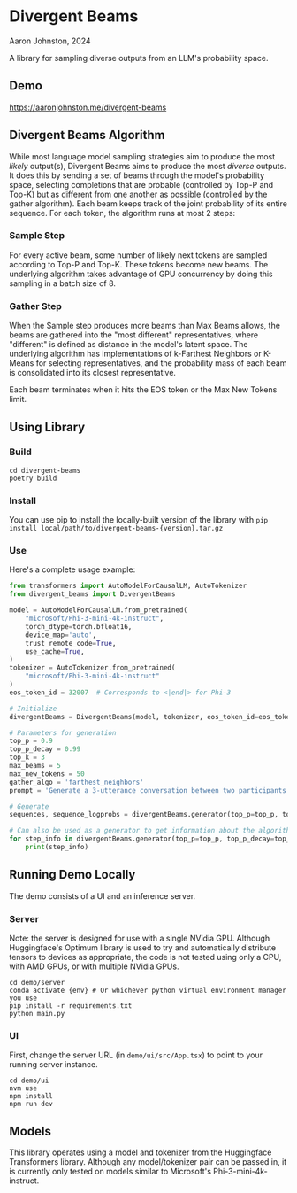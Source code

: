 # Divergent Beams

Aaron Johnston, 2024

A library for sampling diverse outputs from an LLM's probability space.

## Demo

https://aaronjohnston.me/divergent-beams

## Divergent Beams Algorithm

While most language model sampling strategies aim to produce the most
_likely_ output(s), Divergent Beams aims to produce the most
_diverse_ outputs. It does this by sending a set of beams
through the model's probability space, selecting completions that
are probable (controlled by Top-P and Top-K) but as different from
one another as possible (controlled by the gather algorithm). Each
beam keeps track of the joint probability of its entire sequence.
For each token, the algorithm runs at most 2 steps:

### Sample Step

For every active beam, some number of likely next tokens are sampled
according to Top-P and Top-K. These tokens become new beams. The
underlying algorithm takes advantage of GPU concurrency by doing
this sampling in a batch size of 8.

### Gather Step

When the Sample step produces more beams than Max Beams allows, the
beams are gathered into the "most different" representatives, where
"different" is defined as distance in the model's latent space. The
underlying algorithm has implementations of k-Farthest Neighbors or
K-Means for selecting representatives, and the probability mass of
each beam is consolidated into its closest representative.

Each beam terminates when it hits the EOS token or the Max New
Tokens limit.

## Using Library

### Build

```
cd divergent-beams
poetry build
```

### Install

You can use pip to install the locally-built version of the library with `pip install local/path/to/divergent-beams-{version}.tar.gz`

### Use

Here's a complete usage example:

```python
from transformers import AutoModelForCausalLM, AutoTokenizer
from divergent_beams import DivergentBeams

model = AutoModelForCausalLM.from_pretrained(
    "microsoft/Phi-3-mini-4k-instruct",
    torch_dtype=torch.bfloat16,
    device_map='auto',
    trust_remote_code=True,
    use_cache=True,
)
tokenizer = AutoTokenizer.from_pretrained(
    "microsoft/Phi-3-mini-4k-instruct"
)
eos_token_id = 32007  # Corresponds to <|end|> for Phi-3

# Initialize
divergentBeams = DivergentBeams(model, tokenizer, eos_token_id=eos_token_id, batch_size=8)

# Parameters for generation
top_p = 0.9
top_p_decay = 0.99
top_k = 3
max_beams = 5
max_new_tokens = 50
gather_algo = 'farthest_neighbors'
prompt = 'Generate a 3-utterance conversation between two participants.'

# Generate
sequences, sequence_logprobs = divergentBeams.generator(top_p=top_p, top_p_decay=top_p_decay, top_k=top_k, max_beams=max_beams, max_new_tokens=max_new_tokens, gather_algo=gather_algo, prompt=prompt)

# Can also be used as a generator to get information about the algorithm state at each step, useful for debugging.
for step_info in divergentBeams.generator(top_p=top_p, top_p_decay=top_p_decay, top_k=top_k, max_beams=max_beams, max_new_tokens=max_new_tokens, gather_algo=gather_algo, prompt=prompt):
    print(step_info)

```

## Running Demo Locally

The demo consists of a UI and an inference server.

### Server

Note: the server is designed for use with a single NVidia GPU. Although Huggingface's Optimum library is
used to try and automatically distribute tensors to devices as appropriate, the code is not tested using only
a CPU, with AMD GPUs, or with multiple NVidia GPUs.

```
cd demo/server
conda activate {env} # Or whichever python virtual environment manager you use
pip install -r requirements.txt
python main.py
```

### UI

First, change the server URL (in `demo/ui/src/App.tsx`) to point to your running server instance.

```
cd demo/ui
nvm use
npm install
npm run dev
```

## Models

This library operates using a model and tokenizer from the Huggingface Transformers library. Although any model/tokenizer pair can be passed in, it is currently only tested on models similar to Microsoft's Phi-3-mini-4k-instruct.
